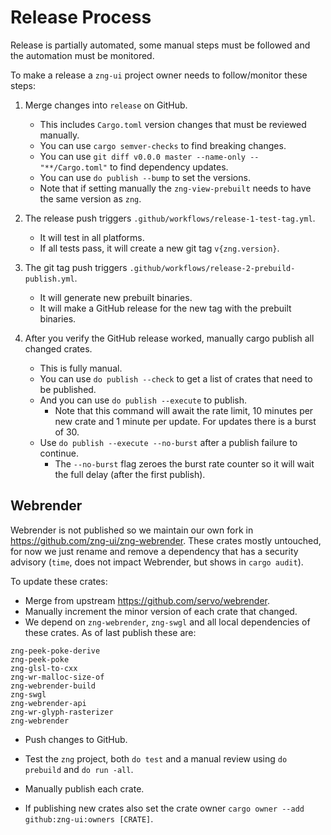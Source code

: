 # Release Process

Release is partially automated, some manual steps must be followed and the automation must be monitored.

To make a release a `zng-ui` project owner needs to follow/monitor these steps:

1. Merge changes into `release` on GitHub.
    * This includes `Cargo.toml` version changes that must be reviewed manually.
    * You can use `cargo semver-checks` to find breaking changes.
    * You can use `git diff v0.0.0 master --name-only -- "**/Cargo.toml"` to find dependency updates.
    * You can use `do publish --bump` to set the versions.
    * Note that if setting manually the `zng-view-prebuilt` needs to have the same version as `zng`.

2. The release push triggers `.github/workflows/release-1-test-tag.yml`.
    * It will test in all platforms.
    * If all tests pass, it will create a new git tag `v{zng.version}`.

3. The git tag push triggers `.github/workflows/release-2-prebuild-publish.yml`.
    * It will generate new prebuilt binaries.
    * It will make a GitHub release for the new tag with the prebuilt binaries.

4. After you verify the GitHub release worked, manually cargo publish all changed crates.
    * This is fully manual.
    * You can use `do publish --check` to get a list of crates that need to be published.
    * And you can use `do publish --execute` to publish.
        - Note that this command will await the rate limit, 10 minutes per new crate and 1 minute per update.
          For updates there is a burst of 30.
    * Use `do publish --execute --no-burst` after a publish failure to continue.
        - The `--no-burst` flag zeroes the burst rate counter so it will wait the full delay (after the first publish).

## Webrender

Webrender is not published so we maintain our own fork in <https://github.com/zng-ui/zng-webrender>. These crates mostly untouched,
for now we just rename and remove a dependency that has a security advisory (`time`, does not impact Webrender, but shows in `cargo audit`).

To update these crates:

* Merge from upstream <https://github.com/servo/webrender>.
* Manually increment the minor version of each crate that changed.
* We depend on `zng-webrender`, `zng-swgl` and all local dependencies of these crates. As of last publish these are:

```
zng-peek-poke-derive
zng-peek-poke
zng-glsl-to-cxx
zng-wr-malloc-size-of
zng-webrender-build
zng-swgl
zng-webrender-api
zng-wr-glyph-rasterizer
zng-webrender
```

* Push changes to GitHub.
* Test the `zng` project, both `do test` and a manual review using `do prebuild` and `do run -all`.
* Manually publish each crate.

* If publishing new crates also set the crate owner `cargo owner --add github:zng-ui:owners [CRATE]`.